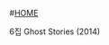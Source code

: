  #[HOME](https://github.com/GeekInTheClass/Coldplay/blob/master/README.md#album-history)

6집 Ghost Stories (2014)
